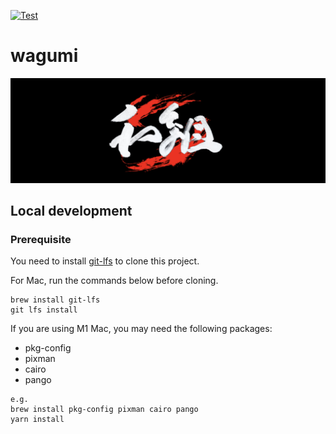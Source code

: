 [![Test](https://github.com/wagumi/wagumi/actions/workflows/test.yml/badge.svg)](https://github.com/wagumi/wagumi/actions/workflows/test.yml)

# wagumi

![!image](/assets/wagumi.png)

## Local development

### Prerequisite 

You need to install [git-lfs](https://git-lfs.github.com/) to clone this project.

For Mac, run the commands below before cloning.

```
brew install git-lfs
git lfs install
```



If you are using M1 Mac, you may need the following packages:

- pkg-config
- pixman
- cairo
- pango

```
e.g.
brew install pkg-config pixman cairo pango
yarn install
```
